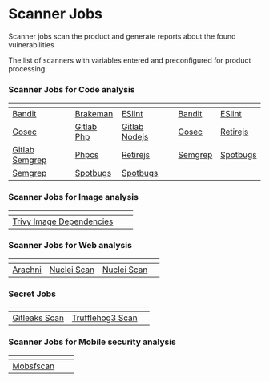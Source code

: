 # Scanner Jobs

Scanner jobs scan the product and generate reports about the found vulnerabilities

The list of scanners with variables entered and preconfigured for product processing:

### Scanner Jobs for Code analysis

<table><thead><tr><th></th><th></th><th></th><th data-hidden></th><th data-hidden></th></tr></thead><tbody><tr><td><a href="../../../appsec-portal/scanners/scanner-description/code-scanners/bandit.md">Bandit</a></td><td><a href="../../../appsec-portal/scanners/scanner-description/code-scanners/brakeman.md">Brakeman</a></td><td><a href="../../../appsec-portal/scanners/scanner-description/code-scanners/eslint.md">ESlint</a></td><td><a href="../../../appsec-portal/scanners/scanner-description/code-scanners/bandit.md">Bandit</a></td><td><a href="../../../appsec-portal/scanners/scanner-description/code-scanners/eslint.md">ESlint</a></td></tr><tr><td><a href="../../../appsec-portal/scanners/scanner-description/code-scanners/gosec.md">Gosec</a></td><td><a href="../../../appsec-portal/scanners/scanner-description/code-scanners/php_codesniffer.md">Gitlab Php</a></td><td><a href="../../../appsec-portal/scanners/scanner-description/code-scanners/njsscan.md">Gitlab Nodejs</a></td><td><a href="../../../appsec-portal/scanners/scanner-description/code-scanners/gosec.md">Gosec</a></td><td><a href="../../../appsec-portal/scanners/scanner-description/code-scanners/retire.js.md">Retirejs</a></td></tr><tr><td><a href="../../../appsec-portal/scanners/scanner-description/code-scanners/semgrep.md">Gitlab Semgrep</a></td><td><a href="../../../appsec-portal/scanners/scanner-description/code-scanners/php_codesniffer.md">Phpcs</a></td><td><a href="../../../appsec-portal/scanners/scanner-description/code-scanners/retire.js.md">Retirejs</a></td><td><a href="../../../appsec-portal/scanners/scanner-description/code-scanners/semgrep.md">Semgrep</a></td><td><a href="../../../appsec-portal/scanners/scanner-description/code-scanners/spotbugs.md">Spotbugs</a></td></tr><tr><td><a href="../../../appsec-portal/scanners/scanner-description/code-scanners/semgrep.md">Semgrep</a></td><td><a href="../../../appsec-portal/scanners/scanner-description/code-scanners/spotbugs.md">Spotbugs</a></td><td><a href="../../../appsec-portal/scanners/scanner-description/code-scanners/spotbugs.md">Spotbugs</a></td><td></td><td></td></tr></tbody></table>

### Scanner Jobs for Image analysis

<table><thead><tr><th></th><th data-hidden></th><th data-hidden></th></tr></thead><tbody><tr><td><a href="../../../appsec-portal/scanners/scanner-description/image-and-code-dependency-scanners/trivy.md">Trivy Image Dependencies</a></td><td></td><td></td></tr></tbody></table>

### Scanner Jobs for Web analysis

<table><thead><tr><th></th><th></th><th data-hidden></th><th data-hidden></th></tr></thead><tbody><tr><td><a href="../../../appsec-portal/scanners/scanner-description/web-scanners/arachni-scan.md">Arachni</a></td><td><a href="../../../appsec-portal/scanners/scanner-description/infrastructure-scanners/nuclei.md">Nuclei Scan</a></td><td><a href="../../../appsec-portal/scanners/scanner-description/infrastructure-scanners/nuclei.md">Nuclei Scan</a></td><td></td></tr></tbody></table>

### Secret Jobs

<table><thead><tr><th></th><th data-hidden></th><th data-hidden></th></tr></thead><tbody><tr><td><a href="../../../appsec-portal/scanners/scanner-description/secret-scanners/gitleaks.md">Gitleaks Scan</a></td><td><a href="../../../appsec-portal/scanners/scanner-description/secret-scanners/trufflehog3.md">Trufflehog3 Scan</a></td><td></td></tr></tbody></table>

### Scanner Jobs for Mobile security analysis

<table><thead><tr><th></th><th data-hidden></th><th data-hidden></th></tr></thead><tbody><tr><td><a href="../../../appsec-portal/scanners/scanner-description/mobile-security-scanners/mobsfscan.md">Mobsfscan</a></td><td></td><td></td></tr></tbody></table>
